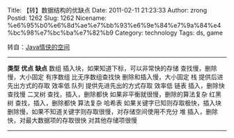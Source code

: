 Title: 【转】数据结构的优缺点
Date: 2011-02-11 21:23:33
Author: zrong
Postid: 1262
Slug: 1262
Nicename: %e6%95%b0%e6%8d%ae%e7%bb%93%e6%9e%84%e7%9a%84%e4%bc%98%e7%bc%ba%e7%82%b9
Category: technology
Tags: ds, game

转自：[Java情侠的空间](http://hi.baidu.com/javaÇéÏÀ/blog/item/38fbca8bd2a71bbf0e24445f.html)

  ---------- ---------------------------------------- ----------------------------------------------------------
  **类型**   **优点**                                 **缺点**
  数组       插入块，如果知道下标，可以非常快的存储   查找慢，删除慢，大小固定
  有序数组   比无序数组查找快                         删除和插入慢，大小固定
  栈         提供后进先出方式的存取                   效率低
  队列       提供先进先出的方式存取                   效率低
  链表       插入，删除快                             查找慢
  二叉树     查找，插入，删除都快                     如果非平衡就很慢，删除的算法复杂
  红黑树     查找，插入，删除都快                     算法复杂
  哈希表     如果关键字已知则存取极快，插入块         删除慢，如果不知道关键字则存取很慢，对存储空间使用不充分
  堆         插入，删除快，对最大数据项的存取很快     对其他存储项很慢
  ---------- ---------------------------------------- ----------------------------------------------------------


